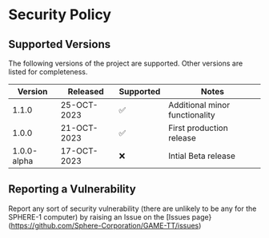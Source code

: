 # Security Policy

## Supported Versions

The following versions of the project are supported.
Other versions are listed for completeness.

| Version | Released | Supported          | Notes |
| ------- | ---------|------------------ |-------|
| 1.1.0 | 25-OCT-2023 | :white_check_mark: | Additional minor functionality |
| 1.0.0 | 21-OCT-2023 | :white_check_mark: | First production release |
| 1.0.0-alpha | 17-OCT-2023 | :x: | Intial Beta release |



## Reporting a Vulnerability

Report any sort of security vulnerability (there are unlikely to be any for the SPHERE-1 computer) by raising an Issue on the [Issues page}(https://github.com/Sphere-Corporation/GAME-TT/issues)
